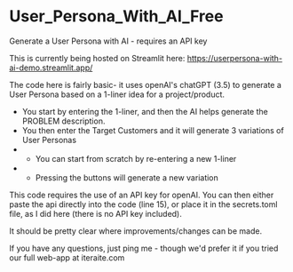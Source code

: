 # User_Persona_With_AI_Free
Generate a User Persona with AI - requires an API key

This is currently being hosted on Streamlit here: 
https://userpersona-with-ai-demo.streamlit.app/

The code here is fairly basic- it uses openAI's chatGPT (3.5) to generate a User Persona based on a 1-liner idea for a project/product.

* You start by entering the 1-liner, and then the AI helps generate the PROBLEM description.
* You then enter the Target Customers and it will generate 3 variations of User Personas
* * You can start from scratch by re-entering a new 1-liner
* * Pressing the buttons will generate a new variation

 This code requires the use of an API key for openAI. You can then either paste the api directly into the code (line 15), or place it in the secrets.toml file, as I did here (there is no API key included).

 It should be pretty clear where improvements/changes can be made.

 If you have any questions, just ping me - though we'd prefer it if you tried our full web-app at iteraite.com 


